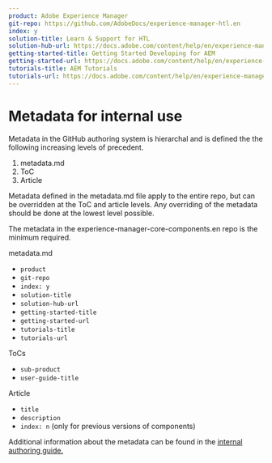 ```yaml
---
product: Adobe Experience Manager
git-repo: https://github.com/AdobeDocs/experience-manager-htl.en
index: y
solution-title: Learn & Support for HTL
solution-hub-url: https://docs.adobe.com/content/help/en/experience-manager-cloud-service/sites/home.html
getting-started-title: Getting Started Developing for AEM
getting-started-url: https://docs.adobe.com/content/help/en/experience-manager-cloud-service/core-concepts/home.html
tutorials-title: AEM Tutorials
tutorials-url: https://docs.adobe.com/content/help/en/experience-manager-learn/cloud-service/overview.html
---
```


# Metadata for internal use

Metadata in the GitHub authoring system is hierarchal and is defined the the following increasing levels of precedent.

1. metadata.md
1. ToC
1. Article

Metadata defined in the metadata.md file apply to the entire repo, but can be overridden at the ToC and article levels. Any overriding of the metadata should be done at the lowest level possible.

The metadata in the experience-manager-core-components.en repo is the minimum required.

metadata.md

* `product`
* `git-repo`
* `index: y`
* `solution-title`
* `solution-hub-url`
* `getting-started-title`
* `getting-started-url`
* `tutorials-title`
* `tutorials-url`

ToCs

* `sub-product`
* `user-guide-title`

Article

* `title`
* `description`
* `index: n` (only for previous versions of components)

Additional information about the metadata can be found in the [internal authoring guide.](https://docs.adobe.com/help/en/collaborative-doc-instructions/collaboration-guide/markdown/metadata.html#solution-metadata)
